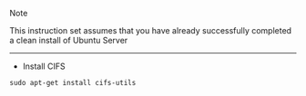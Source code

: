 > [!NOTE]
> This instruction set assumes that you have already successfully completed a clean install of Ubuntu Server
-----
* Install CIFS
```
sudo apt-get install cifs-utils
```
